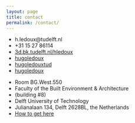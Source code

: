 ```yaml
---
layout: page
title: contact
permalink: /contact/
---
```


<div class="grid">
  <div class="unit half">
    <ul class="icons">
      <li><i class="bi bi-envelope-fill"></i> h.ledoux@tudelft.nl</li>
      <li><i class="bi bi-telephone-fill"></i> +31 15 27 86114</li>
      <li><i class="bi bi-house-door-fill"></i> <a href="https://3d.bk.tudelft.nl/hledoux">3d.bk.tudelft.nl/hledoux</a></li>
      <li><i class="bi bi-github"></i> <a href="https://github.com/hugoledoux">hugoledoux</a></li>
      <li><i class="bi bi-youtube"></i> <a href="https://www.youtube.com/c/HugoLedouxTUD">hugoledouxtud</a></li>
      <!-- <li><i class="fa-li bi bi-twitter"></i> <a href="https://twitter.com/hugoledoux">hugoledoux</a></li> -->
      <li><i class="bi bi-mastodon"></i> <a href="https://fosstodon.org/@hugoledoux">hugoledoux</a></li>
    </ul>
  </div>
  <div class="unit half">
    <ul class="icons">
      <li>Room BG.West.550</li>
      <li>Faculty of the Built Environment & Architecture</li>
      <li>(building #8)</li>
      <li>Delft University of Technology</li>
      <li>Julianalaan 134, Delft 2628BL, the Netherlands</li>
      <li><a href="https://map.tudelftcampus.nl/poi/bouwkunde-bk/">How to get here</a></li>
    </ul>
  </div>
</div>



<div id="map"></div>

<script src="//d19vzq90twjlae.cloudfront.net/leaflet-0.4/leaflet.js"></script> 
<script src="//cdnjs.cloudflare.com/ajax/libs/proj4js/1.1.0/proj4js-compressed.js"></script>
<script src="{{ "/assets/js/mymap.js" | prepend: site.baseurl }}"></script>

